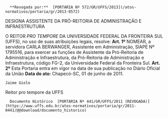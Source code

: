       **Revogada por:**  [PORTARIA Nº 572/GR/UFFS/2013](/atos-normativos/portaria/gr/2013-0572) 

   DESIGNA ASSISTENTE DA PRÓ-REITORIA DE ADMINISTRAÇÃO E INFRAESTRUTURA  

 O REITOR *PRO TEMPORE*  DA UNIVERSIDADE FEDERAL DA FRONTEIRA SUL (UFFS), no uso de suas atribuições legais, resolve:   **Art. 1º**  NOMEAR, a servidora CARLA BERWANGER, Assistente em Administração, SIAPE Nº 1795516, para exercer as funções de Assistente da Pró-Reitoria de Administração e Infraestrutura, da Pró-Reitoria de Administração e Infraestrutura, código FG-2, da Universidade Federal da Fronteira Sul.   **Art. 2º**  Esta Portaria entra em vigor na data de sua publicação no Diário Oficial da União        **Data do ato:** Chapecó-SC, 01 de junho de 2011.   
 

    Jaime Giolo    
 Reitor pro tempore da UFFS 

      Documento Histórico  [PORTARIA Nº 441/GR/UFFS/2011 (REVOGADA)](https://www.uffs.edu.br/atos-normativos/portaria/gr/2011-0441/@@download/documento_historico)     
      